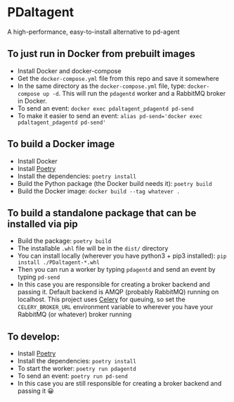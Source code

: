 # PDaltagent
A high-performance, easy-to-install alternative to pd-agent

## To just run in Docker from prebuilt images

* Install Docker and docker-compose
* Get the `docker-compose.yml` file from this repo and save it somewhere
* In the same directory as the `docker-compose.yml` file, type: `docker-compose up -d`. This will run the `pdagentd` worker and a RabbitMQ broker in Docker.
* To send an event: `docker exec pdaltagent_pdagentd pd-send`
* To make it easier to send an event: `alias pd-send='docker exec pdaltagent_pdagentd pd-send'`

## To build a Docker image

* Install Docker
* Install [Poetry](https://python-poetry.org)
* Install the dependencies: `poetry install`
* Build the Python package (the Docker build needs it): `poetry build`
* Build the Docker image: `docker build --tag whatever .`

## To build a standalone package that can be installed via pip

* Build the package: `poetry build`
* The installable `.whl` file will be in the `dist/` directory
* You can install locally (wherever you have python3 + pip3 installed): `pip install ./PDaltagent-*.whl`
* Then you can run a worker by typing `pdagentd` and send an event by typing `pd-send`
* In this case you are responsible for creating a broker backend and passing it. Default backend is AMQP (probably RabbitMQ) running on localhost. This project uses [Celery](http://www.celeryproject.org) for queuing, so set the `CELERY_BROKER_URL` environment variable to wherever you have your RabbitMQ (or whatever) broker running

## To develop:

* Install [Poetry](https://python-poetry.org)
* Install the dependencies: `poetry install`
* To start the worker: `poetry run pdagentd`
* To send an event: `poetry run pd-send`
* In this case you are still responsible for creating a broker backend and passing it 😀
